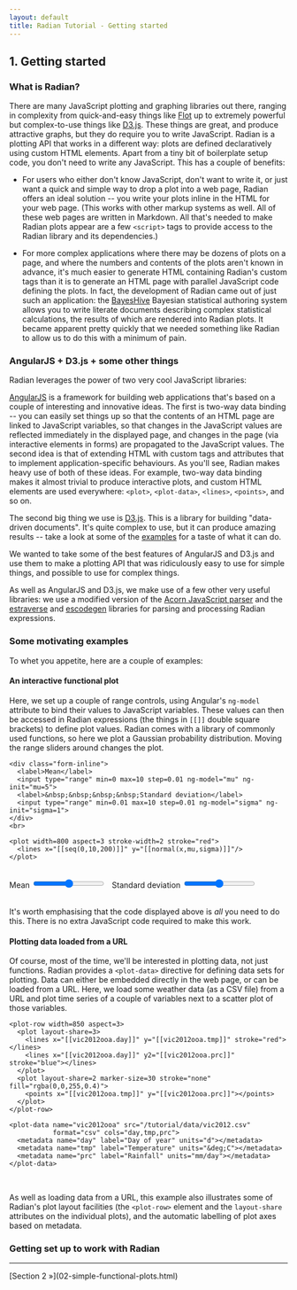 ```yaml
---
layout: default
title: Radian Tutorial - Getting started
---
```


## 1. Getting started

### What is Radian?

There are many JavaScript plotting and graphing libraries out there,
ranging in complexity from quick-and-easy things like
[Flot](http://www.flotcharts.org/) up to extremely powerful but
complex-to-use things like [D3.js](http://d3js.org/).  These things
are great, and produce attractive graphs, but they do require you to
write JavaScript.  Radian is a plotting API that works in a different
way: plots are defined declaratively using custom HTML elements.
Apart from a tiny bit of boilerplate setup code, you don't need to
write any JavaScript.  This has a couple of benefits:

 * For users who either don't know JavaScript, don't want to write it,
   or just want a quick and simple way to drop a plot into a web page,
   Radian offers an ideal solution -- you write your plots inline in
   the HTML for your web page.  (This works with other markup systems
   as well.  All of these web pages are written in Markdown.  All
   that's needed to make Radian plots appear are a few `<script>` tags
   to provide access to the Radian library and its dependencies.)

 * For more complex applications where there may be dozens of plots on
   a page, and where the numbers and contents of the plots aren't
   known in advance, it's much easier to generate HTML containing
   Radian's custom tags than it is to generate an HTML page with
   parallel JavaScript code defining the plots.  In fact, the
   development of Radian came out of just such an application: the
   [BayesHive](http://www.bayeshive.com/) Bayesian statistical
   authoring system allows you to write literate documents describing
   complex statistical calculations, the results of which are rendered
   into Radian plots.  It became apparent pretty quickly that we
   needed something like Radian to allow us to do this with a minimum
   of pain.

### AngularJS + D3.js + some other things

Radian leverages the power of two very cool JavaScript libraries:

[AngularJS](http://angularjs.org/) is a framework for building web
applications that's based on a couple of interesting and innovative
ideas.  The first is two-way data binding -- you can easily set things
up so that the contents of an HTML page are linked to JavaScript
variables, so that changes in the JavaScript values are reflected
immediately in the displayed page, and changes in the page (via
interactive elements in forms) are propagated to the JavaScript
values.  The second idea is that of extending HTML with custom tags
and attributes that to implement application-specific behaviours.  As
you'll see, Radian makes heavy use of both of these ideas.  For
example, two-way data binding makes it almost trivial to produce
interactive plots, and custom HTML elements are used everywhere:
`<plot>`, `<plot-data>`, `<lines>`, `<points>`, and so on.

The second big thing we use is [D3.js](http://d3js.org/).  This is a
library for building "data-driven documents".  It's quite complex to
use, but it can produce amazing results -- take a look at some of the
[examples](https://github.com/mbostock/d3/wiki/Gallery) for a taste of
what it can do.

We wanted to take some of the best features of AngularJS and D3.js and
use them to make a plotting API that was ridiculously easy to use for
simple things, and possible to use for complex things.

As well as AngularJS and D3.js, we make use of a few other very useful
libraries: we use a modified version of the
[Acorn JavaScript parser](http://marijnhaverbeke.nl/blog/acorn.html)
and the [estraverse](https://github.com/Constellation/estraverse) and
[escodegen](https://github.com/Constellation/escodegen) libraries for
parsing and processing Radian expressions.

### Some motivating examples

To whet you appetite, here are a couple of examples:

#### An interactive functional plot

Here, we set up a couple of range controls, using Angular's `ng-model`
attribute to bind their values to JavaScript variables.  These values
can then be accessed in Radian expressions (the things in `[[]]`
double square brackets) to define plot values.  Radian comes with a
library of commonly used functions, so here we plot a Gaussian
probability distribution.  Moving the range sliders around changes the
plot.

~~~~ {.html}
<div class="form-inline">
  <label>Mean</label>
  <input type="range" min=0 max=10 step=0.01 ng-model="mu" ng-init="mu=5">
  <label>&nbsp;&nbsp;&nbsp;&nbsp;Standard deviation</label>
  <input type="range" min=0.01 max=10 step=0.01 ng-model="sigma" ng-init="sigma=1">
</div>
<br>

<plot width=800 aspect=3 stroke-width=2 stroke="red">
  <lines x="[[seq(0,10,200)]]" y="[[normal(x,mu,sigma)]]"/>
</plot>
~~~~
<br>

<div class="form-inline">
  <label>Mean</label>
  <input type="range" min=0 max=10 step=0.01 ng-model="mu" ng-init="mu=5">
  <label>&nbsp;&nbsp;Standard deviation</label>
  <input type="range" min=0.01 max=10 step=0.01 ng-model="sigma" ng-init="sigma=1">
</div>
<br>

<plot width=800 aspect=3 stroke-width=2 stroke="red">
  <lines x="[[seq(0,10,200)]]" y="[[normal(x,mu,sigma)]]"/>
</plot>

It's worth emphasising that the code displayed above is *all* you need
to do this.  There is no extra JavaScript code required to make this
work.

#### Plotting data loaded from a URL

Of course, most of the time, we'll be interested in plotting data, not
just functions.  Radian provides a `<plot-data>` directive for
defining data sets for plotting.  Data can either be embedded directly
in the web page, or can be loaded from a URL.  Here, we load some
weather data (as a CSV file) from a URL and plot time series of a
couple of variables next to a scatter plot of those variables.

~~~~ {.html}
<plot-row width=850 aspect=3>
  <plot layout-share=3>
    <lines x="[[vic2012ooa.day]]" y="[[vic2012ooa.tmp]]" stroke="red"></lines>
    <lines x="[[vic2012ooa.day]]" y2="[[vic2012ooa.prc]]" stroke="blue"></lines>
  </plot>
  <plot layout-share=2 marker-size=30 stroke="none" fill="rgba(0,0,255,0.4)">
    <points x="[[vic2012ooa.tmp]]" y="[[vic2012ooa.prc]]"></points>
  </plot>
</plot-row>

<plot-data name="vic2012ooa" src="/tutorial/data/vic2012.csv"
           format="csv" cols="day,tmp,prc">
  <metadata name="day" label="Day of year" units="d"></metadata>
  <metadata name="tmp" label="Temperature" units="&deg;C"></metadata>
  <metadata name="prc" label="Rainfall" units="mm/day"></metadata>
</plot-data>
~~~~
<br>

<plot-row width=850 aspect=3>
  <plot layout-share=3>
    <lines x="[[vic2012ooa.day]]" y="[[vic2012ooa.tmp]]" stroke="red"></lines>
    <lines x="[[vic2012ooa.day]]" y2="[[vic2012ooa.prc]]" stroke="blue"></lines>
  </plot>
  <plot layout-share=2 marker-size=30 stroke="none" fill="rgba(0,0,255,0.4)">
    <points x="[[vic2012ooa.tmp]]" y="[[vic2012ooa.prc]]"></points>
  </plot>
</plot-row>

<plot-data name="vic2012ooa" src="/tutorial/data/vic2012.csv"
           format="csv" cols="day,tmp,prc">
  <metadata name="day" label="Day of year" units="d"></metadata>
  <metadata name="tmp" label="Temperature" units="&deg;C"></metadata>
  <metadata name="prc" label="Rainfall" units="mm/day"></metadata>
</plot-data>

As well as loading data from a URL, this example also illustrates some
of Radian's plot layout facilities (the `<plot-row>` element and the
`layout-share` attributes on the individual plots), and the automatic
labelling of plot axes based on metadata.


### Getting set up to work with Radian


<hr>
[Section 2 &raquo;](02-simple-functional-plots.html)
